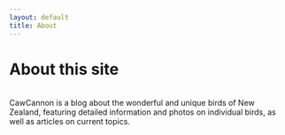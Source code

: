 ```yaml
---
layout: default
title: About
---
```


# About this site
<br>
CawCannon is a blog about the wonderful and unique birds of New Zealand, featuring detailed information and photos on individual birds, as well as articles on current topics.
